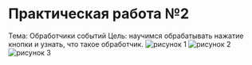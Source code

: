 Практическая работа №2
======================
Тема: Обработчики событий
Цель: научимся обрабатывать нажатие кнопки и узнать, что такое
обработчик.
![рисунок 1](http://git.scc/git/Repository/Blob/c48b7ec4-6440-4794-9a24-4a690327ceef?encodedName=master&encodedPath=MDK03%2Fpr02%2F1.png)
![рисунок 2](http://git.scc/git/Repository/Blob/c48b7ec4-6440-4794-9a24-4a690327ceef?encodedName=master&encodedPath=MDK03%2Fpr02%2F2.png)
![рисунок 3](http://git.scc/git/Repository/Blob/c48b7ec4-6440-4794-9a24-4a690327ceef?encodedName=master&encodedPath=MDK03%2Fpr02%2F3.png)